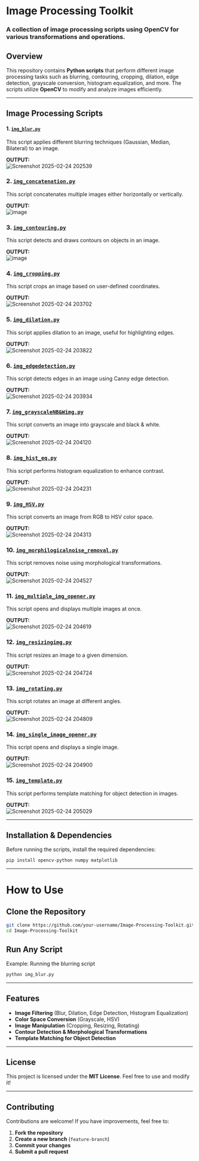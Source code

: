 # **Image Processing Toolkit**   

### A collection of image processing scripts using **OpenCV** for various transformations and operations.

##  Overview 
This repository contains **Python scripts** that perform different image processing tasks such as blurring, contouring, cropping, dilation, edge detection, grayscale conversion, histogram equalization, and more. The scripts utilize **OpenCV** to modify and analyze images efficiently.

---

## Image Processing Scripts  

#### 1. [`img_blur.py`](./img_blur.py)  
This script applies different blurring techniques (Gaussian, Median, Bilateral) to an image.  

**OUTPUT:**  
![Screenshot 2025-02-24 202539](https://github.com/user-attachments/assets/43526d1c-5a00-4d06-aa9c-035941631376)


### 2. [`img_concatenation.py`](./img_concatenation.py)  
This script concatenates multiple images either horizontally or vertically.  

**OUTPUT:**  
![image](https://github.com/user-attachments/assets/c981c457-cd81-4c06-9042-d122af68d8f8)
 

### 3. [`img_contouring.py`](./img_contouring.py)  
This script detects and draws contours on objects in an image.  

**OUTPUT:**  
![image](https://github.com/user-attachments/assets/32e628da-8d75-4ab8-8bdf-192d3fafd241)
 

### 4. [`img_cropping.py`](./img_cropping.py)  
This script crops an image based on user-defined coordinates.  

**OUTPUT:**  
![Screenshot 2025-02-24 203702](https://github.com/user-attachments/assets/875d7c72-f2e3-41e7-a9c0-d089cd9083f6)
 

### 5. [`img_dilation.py`](./img_dilation.py)  
This script applies dilation to an image, useful for highlighting edges.  

**OUTPUT:**  
![Screenshot 2025-02-24 203822](https://github.com/user-attachments/assets/0f8fa4f2-1075-4a09-8127-31361ad3f4c5)
 

### 6. [`img_edgedetection.py`](./img_edgedetection.py)  
This script detects edges in an image using Canny edge detection.  

**OUTPUT:**  
![Screenshot 2025-02-24 203934](https://github.com/user-attachments/assets/cf421255-0d76-4d9d-9353-c6607762d795)
 

### 7. [`img_grayscaleNB&Wimg.py`](./img_grayscaleNB&Wimg.py)  
This script converts an image into grayscale and black & white.  

**OUTPUT:**  
![Screenshot 2025-02-24 204120](https://github.com/user-attachments/assets/05dd26df-dcfa-40fe-86aa-eb25c1dc1112)
 

### 8. [`img_hist_eq.py`](./img_hist_eq.py)  
This script performs histogram equalization to enhance contrast.  

**OUTPUT:**  
 ![Screenshot 2025-02-24 204231](https://github.com/user-attachments/assets/154ebe53-68c1-4bc9-9ec7-1b2ae4e128f9)


### 9. [`img_HSV.py`](./img_HSV.py)  
This script converts an image from RGB to HSV color space.  

**OUTPUT:**  
![Screenshot 2025-02-24 204313](https://github.com/user-attachments/assets/e86d67da-1a89-4866-818b-ef4a46ccbc2e)
  

### 10. [`img_morphilogicalnoise_removal.py`](./img_morphilogicalnoise_removal.py)  
This script removes noise using morphological transformations.  

**OUTPUT:**  
![Screenshot 2025-02-24 204527](https://github.com/user-attachments/assets/d92d6e05-0ea5-4daa-b42f-7dfcd21fbd35)
  

### 11. [`img_multiple_img_opener.py`](./img_multiple_img_opener.py)  
This script opens and displays multiple images at once.  

**OUTPUT:**  
![Screenshot 2025-02-24 204619](https://github.com/user-attachments/assets/c4cad10b-a000-4771-a399-b8262452da8c)
  

### 12. [`img_resizingimg.py`](./img_resizingimg.py)  
This script resizes an image to a given dimension.  

**OUTPUT:**  
![Screenshot 2025-02-24 204724](https://github.com/user-attachments/assets/44bb017a-0c17-436a-8dc3-2e8d5b9e4940)
 

### 13. [`img_rotating.py`](./img_rotating.py)  
This script rotates an image at different angles.  

**OUTPUT:**  
![Screenshot 2025-02-24 204809](https://github.com/user-attachments/assets/004c1f25-709a-4a36-9a9f-1e6bc71f8104)
  

### 14. [`img_single_image_opener.py`](./img_single_image_opener.py)  
This script opens and displays a single image.  

**OUTPUT:**  
![Screenshot 2025-02-24 204900](https://github.com/user-attachments/assets/67976950-0bf8-4a70-9327-350a340c3573)
 

### 15. [`img_template.py`](./img_template.py)  
This script performs template matching for object detection in images.  

**OUTPUT:**  
![Screenshot 2025-02-24 205029](https://github.com/user-attachments/assets/9d987711-7dd7-4ca0-aeef-9dcb0ea79898)
 

---

##  Installation & Dependencies  
Before running the scripts, install the required dependencies:  

```sh
pip install opencv-python numpy matplotlib

```
---

#  How to Use  

## Clone the Repository  
```sh
git clone https://github.com/your-username/Image-Processing-Toolkit.git
cd Image-Processing-Toolkit

```
## Run Any Script  
Example: Running the blurring script  
```sh
python img_blur.py
```
---
##  Features  

-  **Image Filtering** (Blur, Dilation, Edge Detection, Histogram Equalization)  
-  **Color Space Conversion** (Grayscale, HSV)  
-  **Image Manipulation** (Cropping, Resizing, Rotating)  
-  **Contour Detection & Morphological Transformations**  
-  **Template Matching for Object Detection**  

---

##  License  

This project is licensed under the **MIT License**. Feel free to use and modify it!  

---

##  Contributing  

Contributions are welcome! If you have improvements, feel free to:  

1. **Fork the repository**  
2. **Create a new branch** (`feature-branch`)  
3. **Commit your changes**  
4. **Submit a pull request**   




